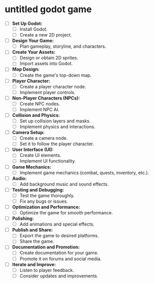# untitled godot game

- [ ] **Set Up Godot:**
  - [ ] Install Godot.
  - [ ] Create a new 2D project.

- [ ] **Design Your Game:**
  - [ ] Plan gameplay, storyline, and characters.

- [ ] **Create Your Assets:**
  - [ ] Design or obtain 2D sprites.
  - [ ] Import assets into Godot.

- [ ] **Map Design:**
  - [ ] Create the game's top-down map.

- [ ] **Player Character:**
  - [ ] Create a player character node.
  - [ ] Implement player controls.

- [ ] **Non-Player Characters (NPCs):**
  - [ ] Create NPC nodes.
  - [ ] Implement NPC AI.

- [ ] **Collision and Physics:**
  - [ ] Set up collision layers and masks.
  - [ ] Implement physics and interactions.

- [ ] **Camera Setup:**
  - [ ] Create a camera node.
  - [ ] Set it to follow the player character.

- [ ] **User Interface (UI):**
  - [ ] Create UI elements.
  - [ ] Implement UI functionality.

- [ ] **Game Mechanics:**
  - [ ] Implement game mechanics (combat, quests, inventory, etc.).

- [ ] **Audio:**
  - [ ] Add background music and sound effects.

- [ ] **Testing and Debugging:**
  - [ ] Test the game thoroughly.
  - [ ] Fix any bugs or issues.

- [ ] **Optimization and Performance:**
  - [ ] Optimize the game for smooth performance.

- [ ] **Polishing:**
  - [ ] Add animations and special effects.

- [ ] **Publish and Share:**
  - [ ] Export the game to desired platforms.
  - [ ] Share the game.

- [ ] **Documentation and Promotion:**
  - [ ] Create documentation for your game.
  - [ ] Promote it on forums and social media.

- [ ] **Iterate and Improve:**
  - [ ] Listen to player feedback.
  - [ ] Consider updates and improvements.
